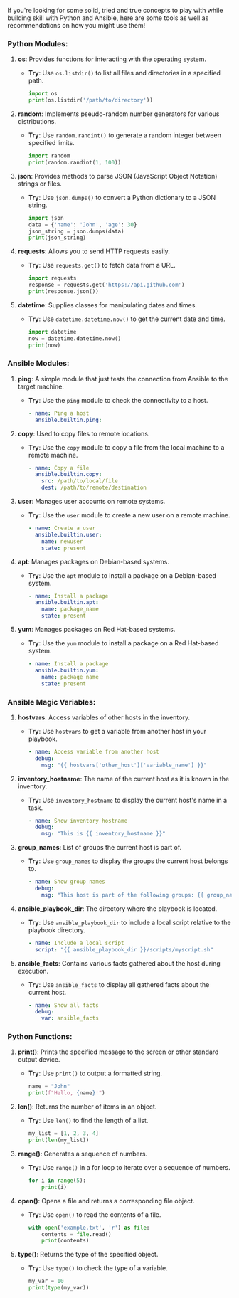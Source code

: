 If you're looking for some solid, tried and true concepts to play with while building skill with Python and Ansible, here are some tools as well as recommendations on how you might use them!

### Python Modules:

1. **os**: Provides functions for interacting with the operating system.
   - **Try**: Use `os.listdir()` to list all files and directories in a specified path.
     ```python
     import os
     print(os.listdir('/path/to/directory'))
     ```

2. **random**: Implements pseudo-random number generators for various distributions.
   - **Try**: Use `random.randint()` to generate a random integer between specified limits.
     ```python
     import random
     print(random.randint(1, 100))
     ```

3. **json**: Provides methods to parse JSON (JavaScript Object Notation) strings or files.
   - **Try**: Use `json.dumps()` to convert a Python dictionary to a JSON string.
     ```python
     import json
     data = {'name': 'John', 'age': 30}
     json_string = json.dumps(data)
     print(json_string)
     ```

4. **requests**: Allows you to send HTTP requests easily.
   - **Try**: Use `requests.get()` to fetch data from a URL.
     ```python
     import requests
     response = requests.get('https://api.github.com')
     print(response.json())
     ```

5. **datetime**: Supplies classes for manipulating dates and times.
   - **Try**: Use `datetime.datetime.now()` to get the current date and time.
     ```python
     import datetime
     now = datetime.datetime.now()
     print(now)
     ```

### Ansible Modules:

1. **ping**: A simple module that just tests the connection from Ansible to the target machine.
   - **Try**: Use the `ping` module to check the connectivity to a host.
     ```yaml
     - name: Ping a host
       ansible.builtin.ping:
     ```

2. **copy**: Used to copy files to remote locations.
   - **Try**: Use the `copy` module to copy a file from the local machine to a remote machine.
     ```yaml
     - name: Copy a file
       ansible.builtin.copy:
         src: /path/to/local/file
         dest: /path/to/remote/destination
     ```

3. **user**: Manages user accounts on remote systems.
   - **Try**: Use the `user` module to create a new user on a remote machine.
     ```yaml
     - name: Create a user
       ansible.builtin.user:
         name: newuser
         state: present
     ```

4. **apt**: Manages packages on Debian-based systems.
   - **Try**: Use the `apt` module to install a package on a Debian-based system.
     ```yaml
     - name: Install a package
       ansible.builtin.apt:
         name: package_name
         state: present
     ```

5. **yum**: Manages packages on Red Hat-based systems.
   - **Try**: Use the `yum` module to install a package on a Red Hat-based system.
     ```yaml
     - name: Install a package
       ansible.builtin.yum:
         name: package_name
         state: present
     ```

### Ansible Magic Variables:

1. **hostvars**: Access variables of other hosts in the inventory.
   - **Try**: Use `hostvars` to get a variable from another host in your playbook.
     ```yaml
     - name: Access variable from another host
       debug:
         msg: "{{ hostvars['other_host']['variable_name'] }}"
     ```

2. **inventory_hostname**: The name of the current host as it is known in the inventory.
   - **Try**: Use `inventory_hostname` to display the current host's name in a task.
     ```yaml
     - name: Show inventory hostname
       debug:
         msg: "This is {{ inventory_hostname }}"
     ```

3. **group_names**: List of groups the current host is part of.
   - **Try**: Use `group_names` to display the groups the current host belongs to.
     ```yaml
     - name: Show group names
       debug:
         msg: "This host is part of the following groups: {{ group_names }}"
     ```

4. **ansible_playbook_dir**: The directory where the playbook is located.
   - **Try**: Use `ansible_playbook_dir` to include a local script relative to the playbook directory.
     ```yaml
     - name: Include a local script
       script: "{{ ansible_playbook_dir }}/scripts/myscript.sh"
     ```

5. **ansible_facts**: Contains various facts gathered about the host during execution.
   - **Try**: Use `ansible_facts` to display all gathered facts about the current host.
     ```yaml
     - name: Show all facts
       debug:
         var: ansible_facts
     ```

### Python Functions:

1. **print()**: Prints the specified message to the screen or other standard output device.
   - **Try**: Use `print()` to output a formatted string.
     ```python
     name = "John"
     print(f"Hello, {name}!")
     ```

2. **len()**: Returns the number of items in an object.
   - **Try**: Use `len()` to find the length of a list.
     ```python
     my_list = [1, 2, 3, 4]
     print(len(my_list))
     ```

3. **range()**: Generates a sequence of numbers.
   - **Try**: Use `range()` in a for loop to iterate over a sequence of numbers.
     ```python
     for i in range(5):
         print(i)
     ```

4. **open()**: Opens a file and returns a corresponding file object.
   - **Try**: Use `open()` to read the contents of a file.
     ```python
     with open('example.txt', 'r') as file:
         contents = file.read()
         print(contents)
     ```

5. **type()**: Returns the type of the specified object.
   - **Try**: Use `type()` to check the type of a variable.
     ```python
     my_var = 10
     print(type(my_var))
     ```
